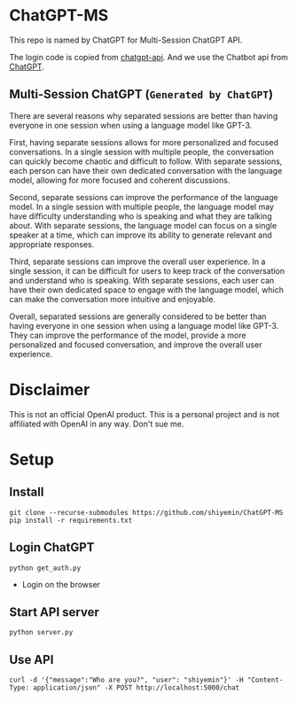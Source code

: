 # ChatGPT-MS
This repo is named by ChatGPT for Multi-Session ChatGPT API.

The login code is copied from [chatgpt-api](https://github.com/taranjeet/chatgpt-api). And we use the Chatbot api from [ChatGPT](https://github.com/acheong08/ChatGPT).

## Multi-Session ChatGPT (`Generated by ChatGPT`)
There are several reasons why separated sessions are better than having everyone in one session when using a language model like GPT-3. 

First, having separate sessions allows for more personalized and focused conversations. In a single session with multiple people, the conversation can quickly become chaotic and difficult to follow. With separate sessions, each person can have their own dedicated conversation with the language model, allowing for more focused and coherent discussions.

Second, separate sessions can improve the performance of the language model. In a single session with multiple people, the language model may have difficulty understanding who is speaking and what they are talking about. With separate sessions, the language model can focus on a single speaker at a time, which can improve its ability to generate relevant and appropriate responses.

Third, separate sessions can improve the overall user experience. In a single session, it can be difficult for users to keep track of the conversation and understand who is speaking. With separate sessions, each user can have their own dedicated space to engage with the language model, which can make the conversation more intuitive and enjoyable.

Overall, separated sessions are generally considered to be better than having everyone in one session when using a language model like GPT-3. They can improve the performance of the model, provide a more personalized and focused conversation, and improve the overall user experience.

# Disclaimer
This is not an official OpenAI product. This is a personal project and is not affiliated with OpenAI in any way. Don't sue me.

# Setup
## Install
```
git clone --recurse-submodules https://github.com/shiyemin/ChatGPT-MS
pip install -r requirements.txt
```

## Login ChatGPT
`python get_auth.py`
* Login on the browser

## Start API server
`python server.py`

## Use API
```
curl -d '{"message":"Who are you?", "user": "shiyemin"}' -H "Content-Type: application/json" -X POST http://localhost:5000/chat
```
